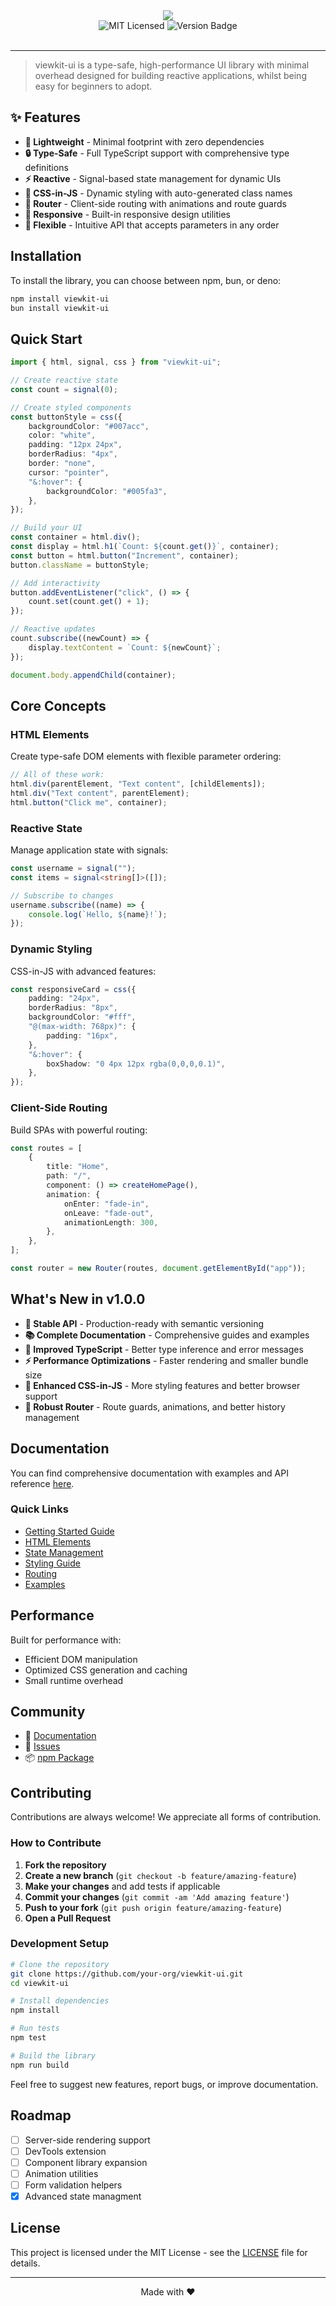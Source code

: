 <div align="center">
    <div>
    <img src="./ui-kit-logo.png">
    </div>
    <img alt="MIT Licensed" src="https://img.shields.io/badge/license-MIT-blue.svg">
    <img alt="Version Badge" src="https://img.shields.io/badge/version-1.0.0-brightgreen.svg">
</div>

<br>

---

> viewkit-ui is a type-safe, high-performance UI library with minimal overhead designed for building reactive applications, whilst being easy for beginners to adopt.

## ✨ Features

-   **🚀 Lightweight** - Minimal footprint with zero dependencies
-   **🔒 Type-Safe** - Full TypeScript support with comprehensive type definitions
-   **⚡ Reactive** - Signal-based state management for dynamic UIs
-   **🎨 CSS-in-JS** - Dynamic styling with auto-generated class names
-   **🧭 Router** - Client-side routing with animations and route guards
-   **📱 Responsive** - Built-in responsive design utilities
-   **🔧 Flexible** - Intuitive API that accepts parameters in any order

## Installation

To install the library, you can choose between npm, bun, or deno:

```bash
npm install viewkit-ui
bun install viewkit-ui
```

## Quick Start

```typescript
import { html, signal, css } from "viewkit-ui";

// Create reactive state
const count = signal(0);

// Create styled components
const buttonStyle = css({
    backgroundColor: "#007acc",
    color: "white",
    padding: "12px 24px",
    borderRadius: "4px",
    border: "none",
    cursor: "pointer",
    "&:hover": {
        backgroundColor: "#005fa3",
    },
});

// Build your UI
const container = html.div();
const display = html.h1(`Count: ${count.get()}`, container);
const button = html.button("Increment", container);
button.className = buttonStyle;

// Add interactivity
button.addEventListener("click", () => {
    count.set(count.get() + 1);
});

// Reactive updates
count.subscribe((newCount) => {
    display.textContent = `Count: ${newCount}`;
});

document.body.appendChild(container);
```

## Core Concepts

### HTML Elements

Create type-safe DOM elements with flexible parameter ordering:

```typescript
// All of these work:
html.div(parentElement, "Text content", [childElements]);
html.div("Text content", parentElement);
html.button("Click me", container);
```

### Reactive State

Manage application state with signals:

```typescript
const username = signal("");
const items = signal<string[]>([]);

// Subscribe to changes
username.subscribe((name) => {
    console.log(`Hello, ${name}!`);
});
```

### Dynamic Styling

CSS-in-JS with advanced features:

```typescript
const responsiveCard = css({
    padding: "24px",
    borderRadius: "8px",
    backgroundColor: "#fff",
    "@(max-width: 768px)": {
        padding: "16px",
    },
    "&:hover": {
        boxShadow: "0 4px 12px rgba(0,0,0,0.1)",
    },
});
```

### Client-Side Routing

Build SPAs with powerful routing:

```typescript
const routes = [
    {
        title: "Home",
        path: "/",
        component: () => createHomePage(),
        animation: {
            onEnter: "fade-in",
            onLeave: "fade-out",
            animationLength: 300,
        },
    },
];

const router = new Router(routes, document.getElementById("app"));
```

## What's New in v1.0.0

-   **🎉 Stable API** - Production-ready with semantic versioning
-   **📚 Complete Documentation** - Comprehensive guides and examples
-   **🔧 Improved TypeScript** - Better type inference and error messages
-   **⚡ Performance Optimizations** - Faster rendering and smaller bundle size
-   **🎨 Enhanced CSS-in-JS** - More styling features and better browser support
-   **🧭 Robust Router** - Route guards, animations, and better history management

## Documentation

You can find comprehensive documentation with examples and API reference [here](./INTRO.md).

### Quick Links

-   [Getting Started Guide](./INTRO.md#installation)
-   [HTML Elements](./INTRO.md#html-elements)
-   [State Management](./INTRO.md#state-management)
-   [Styling Guide](./INTRO.md#styling)
-   [Routing](./INTRO.md#routing)
-   [Examples](./INTRO.md#examples)

## Performance

Built for performance with:

-   Efficient DOM manipulation
-   Optimized CSS generation and caching
-   Small runtime overhead

## Community

-   📖 [Documentation](./INTRO.md)
-   🐛 [Issues](https://github.com/your-org/viewkit-ui/issues)
-   📦 [npm Package](https://www.npmjs.com/package/viewkit-ui)

## Contributing

Contributions are always welcome! We appreciate all forms of contribution.

### How to Contribute

1. **Fork the repository**
2. **Create a new branch** (`git checkout -b feature/amazing-feature`)
3. **Make your changes** and add tests if applicable
4. **Commit your changes** (`git commit -am 'Add amazing feature'`)
5. **Push to your fork** (`git push origin feature/amazing-feature`)
6. **Open a Pull Request**

### Development Setup

```bash
# Clone the repository
git clone https://github.com/your-org/viewkit-ui.git
cd viewkit-ui

# Install dependencies
npm install

# Run tests
npm test

# Build the library
npm run build
```

Feel free to suggest new features, report bugs, or improve documentation.

## Roadmap

-   [ ] Server-side rendering support
-   [ ] DevTools extension
-   [ ] Component library expansion
-   [ ] Animation utilities
-   [ ] Form validation helpers
-   [x] Advanced state managment

## License

This project is licensed under the MIT License - see the [LICENSE](LICENSE) file for details.

---

<div align="center">
Made with ❤️ 
</div>
